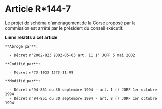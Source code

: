# Article R*144-7

Le projet de schéma d'aménagement de la Corse proposé par la commission est arrêté par le président du conseil exécutif.

**Liens relatifs à cet article**

	**Abrogé par**:

	  - Décret n°2002-823 2002-05-03 art. 11 1° JORF 5 mai 2002

	**Codifié par**:

	  - Décret n°73-1023 1973-11-08

	**Modifié par**:

	  - Décret n°94-851 du 30 septembre 1994 - art. 1 () JORF 1er octobre 1994
	  - Décret n°94-851 du 30 septembre 1994 - art. 8 () JORF 1er octobre 1994
